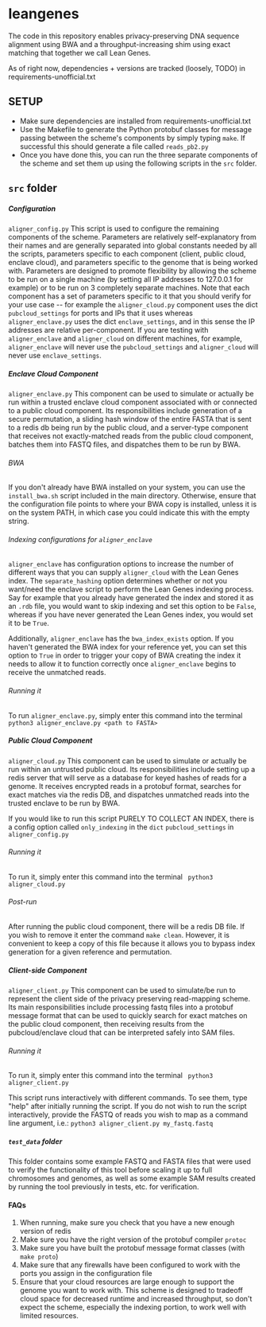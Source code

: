 # leangenes

The code in this repository enables privacy-preserving DNA sequence alignment using BWA and a throughput-increasing shim using exact matching that together we call Lean Genes.

As of right now, dependencies + versions are tracked (loosely, TODO) in requirements-unofficial.txt

## SETUP

- Make sure dependencies are installed from requirements-unofficial.txt
- Use the Makefile to generate the Python protobuf classes for message passing between the scheme's components by simply typing ``make``. If successful this should generate a file called ``reads_pb2.py``
- Once you have done this, you can run the three separate components of the scheme and set them up using the following scripts in the ``src`` folder.

## ``src`` folder

##### Configuration
`` aligner_config.py `` 
This script is used to configure the remaining components of the scheme. Parameters are relatively self-explanatory from their names and are generally separated into global constants needed by all the scripts,
parameters specific to each component (client, public cloud, enclave cloud), and parameters specific to the genome that is being worked with. Parameters are designed to promote flexibility by allowing the scheme to be 
run on a single machine (by setting all IP addresses to 127.0.0.1 for example) or to be run on 3 completely separate machines.
Note that each component has a set of parameters specific to it that you should verify for your use case -- for example the `aligner_cloud.py` component uses the dict `pubcloud_settings` for ports and IPs that it uses whereas `aligner_enclave.py` uses the dict `enclave_settings`, and in this sense the IP addresses are relative per-component. If you are testing with `aligner_enclave` and `aligner_cloud` on different machines, for example, `aligner_enclave` will never use the `pubcloud_settings` and `aligner_cloud` will never use `enclave_settings`.

##### Enclave Cloud Component
`` aligner_enclave.py ``
This component can be used to simulate or actually be run within a trusted enclave cloud component associated with or connected to a public cloud component.
Its responsibilities include generation of a secure permutation, a sliding hash window of the entire FASTA that is sent to a redis db being run by the public cloud, and a 
server-type component that receives not exactly-matched reads from the public cloud component, batches them into FASTQ files, and dispatches them to be run by BWA.

###### BWA
If you don't already have BWA installed on your system, you can use the ``install_bwa.sh`` script included in the main directory. Otherwise, ensure that the configuration file points to where your BWA copy is installed, unless it is on the system PATH, in which case you could indicate this with the empty string.

###### Indexing configurations for `aligner_enclave`
`aligner_enclave` has configuration options to increase the number of different ways that you can supply `aligner_cloud` with the Lean Genes index.
The `separate_hashing` option determines whether or not you want/need the enclave script to perform the Lean Genes indexing process. 
Say for example that you already have generated the index and stored it as an `.rdb` file, you would want to skip indexing and set this option to be `False`, whereas if you have never generated the Lean Genes index, you would set it to be `True`.

Additionally, `aligner_enclave` has the `bwa_index_exists` option. If you haven't generated the BWA index for your reference yet, you can set this option to `True` in order to trigger your copy of BWA creating the index it needs to allow it to function correctly once `aligner_enclave` begins to receive the unmatched reads.

###### Running it
To run `aligner_enclave.py`, simply enter this command into the terminal
 `` python3 aligner_enclave.py <path to FASTA> ``

##### Public Cloud Component
`` aligner_cloud.py ``
This component can be used to simulate or actually be run within an untrusted public cloud. Its responsibilities include setting up a redis server that will serve as a database for keyed hashes of reads for a genome.
It receives encrypted reads in a protobuf format, searches for exact matches via the redis DB, and dispatches unmatched reads into the trusted enclave to be run by BWA.

If you would like to run this script PURELY TO COLLECT AN INDEX, there is a config option called `only_indexing` in the `dict` `pubcloud_settings` in `aligner_config.py`

###### Running it
To run it, simply enter this command into the terminal
 `` python3 aligner_cloud.py``

###### Post-run
After running the public cloud component, there will be a redis DB file. If you wish to remove it enter the command `` make clean ``. However, it is convenient to keep a copy of this file because it allows you to bypass index generation for a given reference and permutation.

##### Client-side Component
`` aligner_client.py ``
This component can be used to simulate/be run to represent the client side of the privacy preserving read-mapping scheme.
Its main responsibilities include processing fastq files into a protobuf message format that can be used to quickly search for exact matches on the public cloud component, then receiving results from the pubcloud/enclave cloud that can be interpreted safely into SAM files.

###### Running it
To run it, simply enter this command into the terminal
 `` python3 aligner_client.py``
 
 This script runs interactively with different commands. To see them, type "help" after initially running the script.
If you do not wish to run the script interactively, provide the FASTQ of reads you wish to map as a command line argument, i.e.:
 `` python3 aligner_client.py my_fastq.fastq ``

##### ``test_data`` folder
This folder contains some example FASTQ and FASTA files that were used to verify the functionality of this tool before scaling it up to full chromosomes and genomes, as well as some example SAM results created by running the tool previously in tests, etc. for verification.

#### FAQs 
1. When running, make sure you check that you have a new enough version of redis
2. Make sure you have the right version of the protobuf compiler ``protoc``
3. Make sure you have built the protobuf message format classes (with `make proto`)
4. Make sure that any firewalls have been configured to work with the ports you assign in the configuration file
5. Ensure that your cloud resources are large enough to support the genome you want to work with. This scheme is designed to tradeoff cloud space for decreased runtime and increased throughput, so don't expect the scheme, especially the indexing portion, to work well with limited resources.
